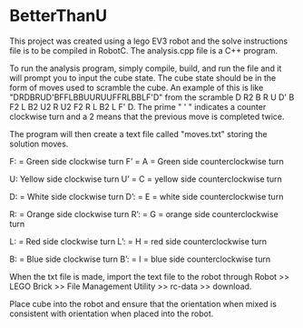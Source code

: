 # BetterThanU

This project was created using a lego EV3 robot and the solve instructions file is to be compiled in RobotC. The analysis.cpp file is a C++ program. 

To run the analysis program, simply compile, build, and run the file and it will prompt you to input the cube state. 
The cube state should be in the form of moves used to scramble the cube. An example of this is like "DRDBRUD'BFFLBBUURUUFFRLBBLF'D" from the scramble 
D R2 B R U D' B F2 L B2 U2 R U2 F2 R L B2 L F' D. The prime " ' " indicates a counter clockwise turn and a 2 means that the previous move is completed twice. 

The program will then create a text file called "moves.txt" storing the solution moves. 

F: = Green side clockwise turn
F’ = A = Green side counterclockwise turn

U: Yellow side clockwise turn
U’ = C = yellow side counterclockwise turn

D: = White side clockwise turn
D’: = E = white side counterclockwise turn

R: = Orange side clockwise turn
R’: = G = orange side counterclockwise turn

L: = Red side clockwise turn
L’: = H = red side counterclockwise turn

B: = Blue side clockwise turn
B’: = I = blue side counterclockwise turn

When the txt file is made, import the text file to the robot through 
Robot >> LEGO Brick >> File Management Utility >> rc-data >> download.

Place cube into the robot and ensure that the orientation when mixed is consistent with orientation when placed into the robot.
